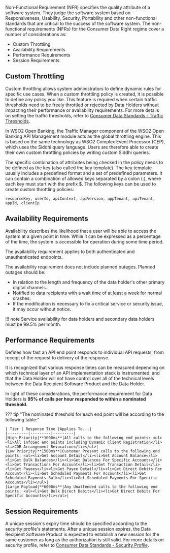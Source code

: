 Non-Functional Requirement (NFR) specifies the quality attribute of a software system. They judge the software system 
based on Responsiveness, Usability, Security, Portability and other non-functional standards that are critical to the 
success of the software system. The non-functional requirements (NFRs) for the Consumer Data Right regime cover a number of considerations as:

- Custom Throttling
- Availability Requirements
- Performance Requirements
- Session Requirements

## Custom Throttling

Custom throttling allows system administrators to define dynamic rules for specific use cases. When a custom throttling
policy is created, it is possible to define any policy you like. This feature is required when certain traffic thresholds
need to be freely throttled or rejected by Data Holders without impacting their performance or availability requirements.
For more details on setting the traffic thresholds, refer to [Consumer Data Standards - Traffic Thresholds](https://consumerdatastandardsaustralia.github.io/standards/#traffic-thresholds).

In WSO2 Open Banking, the Traffic Manager component of the WSO2 Open Banking API Management module acts as the global
throttling engine. This is based on the same technology as WSO2 Complex Event Processor (CEP), which uses the Siddhi query language.
Users are therefore able to create their own custom throttling policies by writing custom Siddhi queries.

The specific combination of attributes being checked in the policy needs to be defined as the key (also called the key template).
The key template usually includes a predefined format and a set of predefined parameters. It can contain a combination of allowed keys separated by a colon (:),
where each key must start with the prefix $. The following keys can be used to create custom throttling policies:
```
resourceKey, userId, apiContext, apiVersion, appTenant, apiTenant, appId, clientIp
```

## Availability Requirements

Availability describes the likelihood that a user will be able to access the system at a given point in time. While it can be expressed 
as a percentage of the time, the system is accessible for operation during some time period.

The availability requirement applies to both authenticated and unauthenticated endpoints.

The availability requirement does not include planned outages. Planned outages should be:

- In relation to the length and frequency of the data holder's other primary digital channels.
- Notified to data recipients with a wait time of at least a week for normal crashes.
- If the modification is necessary to fix a critical service or security issue, it may occur without notice.

!!! note
      Service availability for data holders and secondary data holders must be 99.5% per month.

## Performance Requirements

Defines how fast an API end point responds to individual API requests, from receipt of the request to delivery of the response.

It is recognized that various response times can be measured depending on which technical layer of an API implementation 
stack is instrumented, and that the Data Holder will not have control over all of the technical levels between the 
Data Recipient Software Product and the Data Holder.

In light of these considerations, the performance requirement for Data Holders is **95% of calls per hour responded to within a nominated threshold.**
 
??? tip "The nominated threshold for each end point will be according to the following table:"

    | Tier | Response Time |Applies To...|
    |---------|---------|---------|
    |High Priority|**1000ms**|All calls to the following end points: <ul><li>All InfoSec end points including Dynamic Client Registration</li><li>CDR Arrangement Revocation</li></ul>|
    |Low Priority|**1500ms**|Customer Present calls to the following end points: <ul><li>Get Account Detail</li><li>Get Account Balance</li><li>Get Bulk Balances</li><li>Get Balances For Specific Accounts</li><li>Get Transactions For Account</li><li>Get Transaction Detail</li><li>Get Payees</li><li>Get Payee Detail</li><li>Get Direct Debits For Account</li><li>Get Scheduled Payments For Account</li><li>Get Scheduled Payments Bulk</li><li>Get Scheduled Payments For Specific Accounts</li></ul>|
    |Large Payload|**6000ms**|Any Unattended calls to the following end points: <ul><li>Get Bulk Direct Debits</li><li>Get Direct Debits For Specific Accounts</li></ul>|

## Session Requirements

A unique session's expiry time should be specified according to the security profile's statements.
After a unique session expires, the Data Recipient Software Product is expected to establish a new session for the same 
customer as long as the authorization is still valid. For more details on security profile, refer to 
[Consumer Data Standards - Security Profile](https://consumerdatastandardsaustralia.github.io/standards/#security-profile).